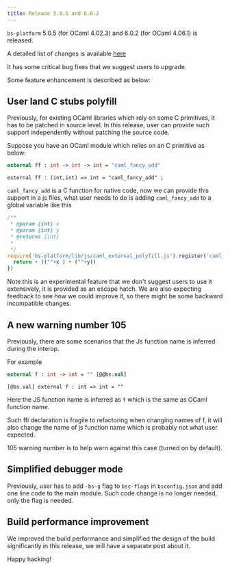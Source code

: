 ```yaml
---
title: Release 5.0.5 and 6.0.2
---
```


`bs-platform` 5.0.5 (for OCaml 4.02.3) and 6.0.2 (for OCaml 4.06.1) is released.

 A detailed list of changes is available [here](https://github.com/BuckleScript/bucklescript/blob/master/Changes.md#505)

It has some critical bug fixes that we suggest users to upgrade.

Some feature enhancement is described as below:

## User land C stubs polyfill 

Previously, for existing OCaml libraries which rely on some C primitives, it has to be patched in source level. In this release, user can provide such support independently without patching the source code.

Suppose you have an OCaml module which relies on an C primitive as below:

```ocaml
external ff : int -> int -> int = "caml_fancy_add" 
```
```reason
external ff : (int,int) => int = "caml_fancy_add" ;
```
`caml_fancy_add` is a C function for native code, now we can provide this support in a js files, what user needs to do is adding `caml_fancy_add` to a global variable like this

```js
/**
 * @param {int} x 
 * @param {int} y
 * @returns {int}
 * 
 */
require('bs-platform/lib/js/caml_external_polyfill.js').register('caml_fancy_add',function(x,y){
  return + ((""+x ) + (""+y))
})
```

Note this is an experimental feature that we don't suggest users to use it extensively, it is provided as an escape hatch. We are also expecting feedback to see how we could improve it, so there might be some backward incompatible changes.

## A new warning number 105

Previously, there are some scenarios that the Js function name is inferred during the interop.

For example
```ocaml
external f : int -> int = "" [@@bs.val]
```
```reason
[@bs.val] external f : int => int = "" 
```
Here the JS function name is inferred as `f` which is the same as OCaml function name.

Such ffi declaration is fragile to refactoring when changing names of f, it will also change the name of js function name which is probably not what user expected.

105 warning number is to help warn against this case (turned on by default).

## Simplified debugger mode

Previously, user has to add `-bs-g` flag to `bsc-flags` in `bsconfig.json` and add one line code to the main module. Such code change is no longer needed, only the flag is needed.

## Build performance improvement

We improved the build performance and simplified the design of the build significantly in this release, we will have a separate post about it.

Happy hacking!
